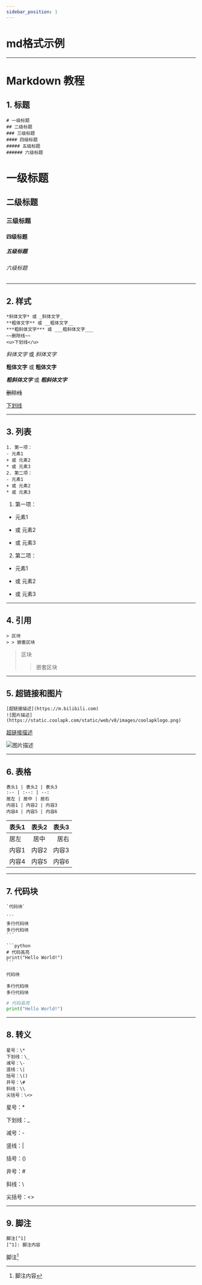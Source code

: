 ```yaml
---
sidebar_position: 1
---
```


# md格式示例

---

# Markdown 教程

## 1. 标题
```
# 一级标题
## 二级标题
### 三级标题
#### 四级标题
##### 五级标题
###### 六级标题
```

# 一级标题
## 二级标题
### 三级标题
#### 四级标题
##### 五级标题
###### 六级标题

---

## 2. 样式
```
*斜体文字* 或 _斜体文字_
**粗体文字** 或 __粗体文字__
***粗斜体文字*** 或 ___粗斜体文字___
~~删除线~~
<u>下划线</u>
```

*斜体文字* 或 _斜体文字_

**粗体文字** 或 __粗体文字__

***粗斜体文字*** 或 ___粗斜体文字___

~~删除线~~

<u>下划线</u>

---

## 3. 列表
```
1. 第一项： 
- 元素1
+ 或 元素2
* 或 元素3
2. 第二项： 
- 元素1
+ 或 元素2
* 或 元素3
```

1. 第一项： 
- 元素1
+ 或 元素2
* 或 元素3
2. 第二项： 
- 元素1
+ 或 元素2
* 或 元素3

---

## 4. 引用
```
> 区块
> > 嵌套区块
```

> 区块
> > 嵌套区块

---

## 5. 超链接和图片
```
[超链接描述](https://m.bilibili.com)
![图片描述](https://static.coolapk.com/static/web/v8/images/coolapklogo.png)
```

[超链接描述](https://m.bilibili.com)

![图片描述](https://static.coolapk.com/static/web/v8/images/coolapklogo.png)

---

## 6. 表格
```
表头1 | 表头2 | 表头3
:-- | :--: | --: 
居左 | 居中 | 居右 
内容1 | 内容2 | 内容3
内容4 | 内容5 | 内容6
```

表头1 | 表头2 | 表头3
:-- | :--: | --: 
居左 | 居中 | 居右 
内容1 | 内容2 | 内容3
内容4 | 内容5 | 内容6

---

## 7. 代码块
``````
`代码块`

```
多行代码块
多行代码块
```

```python
# 代码高亮
print("Hello World!")
```
``````

`代码块`

```
多行代码块
多行代码块
```

```python
# 代码高亮
print("Hello World!")
```

---

## 8. 转义
```
星号：\*
下划线：\_
减号：\-
竖线：\|
括号：\()
井号：\#
斜线：\\
尖括号：\<>
```

星号：\*

下划线：\_

减号：\-

竖线：\|

括号：\()

井号：\#

斜线：\\

尖括号：\<>

---

## 9. 脚注
```
脚注[^1]
[^1]: 脚注内容
```

脚注[^1]
[^1]: 脚注内容
